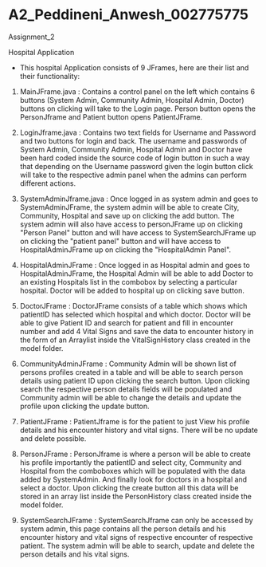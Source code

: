 # A2_Peddineni_Anwesh_002775775
Assignment_2


Hospital Application

- This hospital Application consists of 9 JFrames, here are their list and their functionality:

1) MainJFrame.java :
Contains a control panel on the left which contains 6 buttons (System Admin, Community Admin, Hospital Admin, Doctor) buttons on clicking will take to the Login page. Person button opens the PersonJframe and Patient button opens PatientJFrame.


2) LoginJframe.java :
Contains two text fields for Username and Password and two buttons for login and back. The username and passwords of System Admin, Community Admin, Hospital Admin and Doctor have been hard coded inside the source code of login button in such a way that depending on the Username password given the login button click will take to the respective admin panel when the admins can perform different actions.


3) SystemAdminJframe.java :
Once logged in as system admin and goes to SystemAdminJFrame, the system admin will be able to create City, Community, Hospital and save up on clicking the add button. The system admin will also have access to personJFrame up on clicking "Person Panel" button and will have access to SystemSearchJFrame up on clicking the "patient panel" button and will have access to HospitalAdminJFrame up on clicking the "HospitalAdmin Panel".


4) HospitalAdminJFrame :
Once logged in as Hospital admin and goes to HospitalAdminJFrame, the Hospital Admin will be able to add Doctor to an existing Hospitals list in the combobox by selecting a particular hospital. Doctor will be added to hospital up on clicking save button. 


5) DoctorJFrame :
DoctorJFrame consists of a table which shows which patientID has selected which hospital and which doctor. Doctor will be able to give Patient ID and search for patient and fill in encounter number and add 4 Vital Signs and save the data to encounter history in the form of an Arraylist inside the VitalSignHistory class created in the model folder.


6) CommunityAdminJFrame :
Community Admin will be shown list of persons profiles created in a table and will be able to search person details using patient ID upon clicking the search button. Upon clicking search the respective person details fields will be populated and Community admin will be able to change the details and update the profile upon clicking the update button.


7) PatientJFrame :
PatientJframe is for the patient to just View his profile details and his encounter history  and vital signs. There will be no update and delete possible.


8) PersonJFrame :
PersonJframe is where a person will be able to create his profile importantly the patientID and select city, Community and Hospital from the comboboxes which will be populated with the data added by SystemAdmin. And finally look for doctors in a hospital and select a doctor. Upon clicking the create button all this data will be stored in an array list inside the PersonHistory class created inside the model folder.


9) SystemSearchJFrame :
SystemSearchJframe can only be accessed by system admin, this page contains all the person details and his encounter history and vital signs of respective encounter of respective patient. The system admin will be able to search, update and delete the person details and his vital signs.




